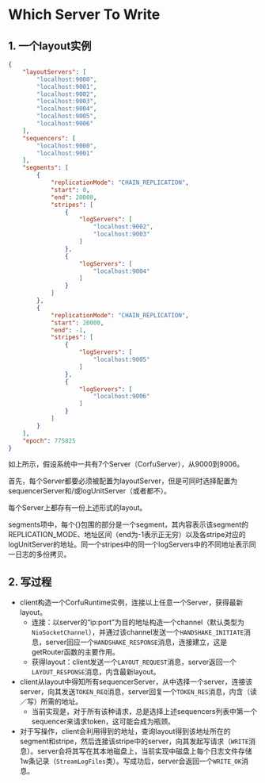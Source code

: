 # Which Server To Write

## 1. 一个layout实例

```json
{
    "layoutServers": [
        "localhost:9000",
        "localhost:9001",
        "localhost:9002",
        "localhost:9003",
        "localhost:9004",
        "localhost:9005",
        "localhost:9006"
    ],
    "sequencers": [
        "localhost:9000",
        "localhost:9001"
    ],
    "segments": [
        {
            "replicationMode": "CHAIN_REPLICATION",
            "start": 0,
            "end": 20000,
            "stripes": [
                {
                    "logServers": [
                        "localhost:9002",
                        "localhost:9003"
                    ]
                },
                {
                    "logServers": [
                        "localhost:9004"
                    ]
                }
            ]
        },
        {
            "replicationMode": "CHAIN_REPLICATION",
            "start": 20000,
            "end": -1,
            "stripes": [
                {
                    "logServers": [
                        "localhost:9005"
                    ]
                },
                {
                    "logServers": [
                        "localhost:9006"
                    ]
                }
            ]
        }
    ],
    "epoch": 775825
}
```

如上所示，假设系统中一共有7个Server（CorfuServer），从9000到9006。

首先，每个Server都要必须被配置为layoutServer，但是可同时选择配置为sequencerServer和/或logUnitServer（或者都不）。

每个Server上都存有一份上述形式的layout。

segments项中，每个{}包围的部分是一个segment，其内容表示该segment的REPLICATION_MODE、地址区间（end为-1表示正无穷）以及各stripe对应的logUnitServer的地址。同一个stripes中的同一个logServers中的不同地址表示同一日志的多份拷贝。

## 2. 写过程

+ client构造一个CorfuRuntime实例，连接以上任意一个Server，获得最新layout。
  + 连接：以server的“ip:port”为目的地址构造一个channel（默认类型为```NioSocketChannel```），并通过该channel发送一个```HANDSHAKE_INITIATE```消息，server回应一个```HANDSHAKE_RESPONSE```消息，连接建立，这是getRouter函数的主要作用。
  + 获得layout：client发送一个```LAYOUT_REQUEST```消息，server返回一个```LAYOUT_RESPONSE```消息，内含最新layout。
+ client从layout中得知所有sequencerServer，从中选择一个server，连接该server，向其发送```TOKEN_REQ```消息，server回复一个```TOKEN_RES```消息，内含（读／写）所需的地址。
  + 当前实现是，对于所有该种请求，总是选择上述sequencers列表中第一个sequencer来请求token，这可能会成为瓶颈。
+ 对于写操作，client会利用得到的地址，查询layout得到该地址所在的segment和stripe，然后连接该stripe中的server，向其发起写请求（```WRITE```消息）。server会将其写在其本地磁盘上，当前实现中磁盘上每个日志文件存储1w条记录（```StreamLogFiles```类）。写成功后，server会返回一个```WRITE_OK```消息。